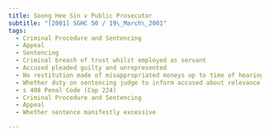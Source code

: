 ```yaml
---
title: Soong Hee Sin v Public Prosecutor 
subtitle: "[2001] SGHC 50 / 19\_March\_2001"
tags:
  - Criminal Procedure and Sentencing
  - Appeal
  - Sentencing
  - Criminal breach of trust whilst employed as servant
  - Accused pleaded guilty and unrepresented
  - No restitution made of misappropriated moneys up to time of hearing
  - Whether duty on sentencing judge to inform accused about relevance of restitution as mitigating factor
  - s 408 Penal Code (Cap 224)
  - Criminal Procedure and Sentencing
  - Appeal
  - Whether sentence manifestly excessive

---
```


